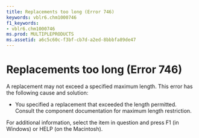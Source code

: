 ```yaml
---
title: Replacements too long (Error 746)
keywords: vblr6.chm1000746
f1_keywords:
- vblr6.chm1000746
ms.prod: MULTIPLEPRODUCTS
ms.assetid: a6c5c60c-f3bf-cb7d-a2ed-8bbbfa89de47
---
```



# Replacements too long (Error 746)

A replacement may not exceed a specified maximum length. This error has the following cause and solution:



- You specified a replacement that exceeded the length permitted. Consult the component documentation for maximum length restriction.
    

For additional information, select the item in question and press F1 (in Windows) or HELP (on the Macintosh).

